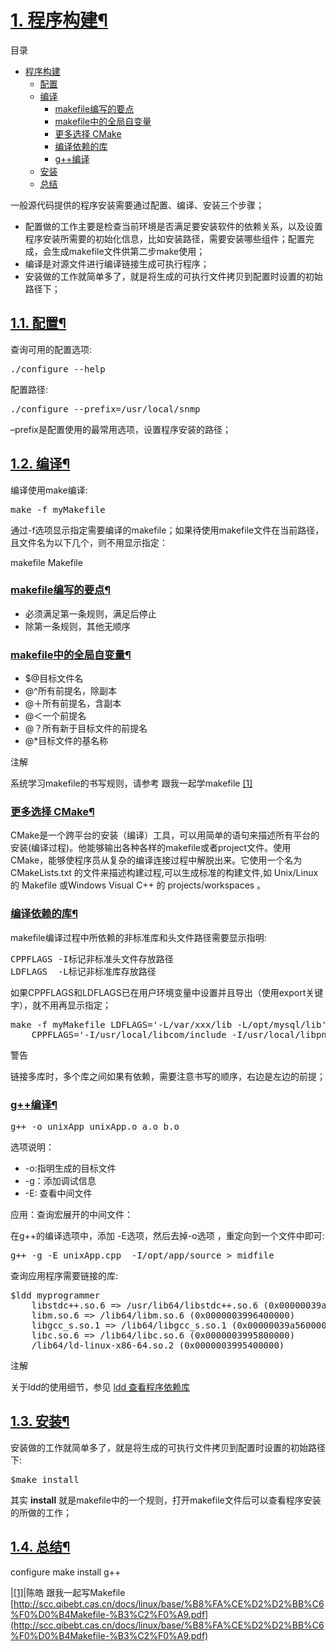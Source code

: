 # [1. 程序构建](#id11)[¶](#program-build)





目录


- [程序构建](#program-build)
  - [配置](#id3)
  - [编译](#id4)
    - [makefile编写的要点](#makefile)
    - [makefile中的全局自变量](#id5)
    - [更多选择 CMake](#cmake)
    - [编译依赖的库](#id7)
    - [g++编译](#g)
  - [安装](#id8)
  - [总结](#id9)



一般源代码提供的程序安装需要通过配置、编译、安装三个步骤；


- 配置做的工作主要是检查当前环境是否满足要安装软件的依赖关系，以及设置程序安装所需要的初始化信息，比如安装路径，需要安装哪些组件；配置完成，会生成makefile文件供第二步make使用；
- 编译是对源文件进行编译链接生成可执行程序；
- 安装做的工作就简单多了，就是将生成的可执行文件拷贝到配置时设置的初始路径下；



## [1.1. 配置](#id12)[¶](#id3)



查询可用的配置选项:





<pre><span></span><span class="o">./</span><span class="n">configure</span> <span class="o">--</span><span class="n">help</span>
</pre>





配置路径:





<pre><span></span><span class="o">./</span><span class="n">configure</span> <span class="o">--</span><span class="n">prefix</span><span class="o">=/</span><span class="n">usr</span><span class="o">/</span><span class="n">local</span><span class="o">/</span><span class="n">snmp</span>
</pre>





–prefix是配置使用的最常用选项，设置程序安装的路径；







## [1.2. 编译](#id13)[¶](#id4)



编译使用make编译:





<pre><span></span><span class="n">make</span> <span class="o">-</span><span class="n">f</span> <span class="n">myMakefile</span>
</pre>





通过-f选项显示指定需要编译的makefile；如果待使用makefile文件在当前路径，且文件名为以下几个，则不用显示指定：



makefile Makefile





### [makefile编写的要点](#id14)[¶](#makefile)


- 必须满足第一条规则，满足后停止
- 除第一条规则，其他无顺序





### [makefile中的全局自变量](#id15)[¶](#id5)


- $@目标文件名
- @^所有前提名，除副本
- @＋所有前提名，含副本
- @＜一个前提名
- @？所有新于目标文件的前提名
- @*目标文件的基名称



注解



系统学习makefile的书写规则，请参考 跟我一起学makefile [[1]](#id10)









### [更多选择 CMake](#id16)[¶](#cmake)



CMake是一个跨平台的安装（编译）工具，可以用简单的语句来描述所有平台的安装(编译过程)。他能够输出各种各样的makefile或者project文件。使用CMake，能够使程序员从复杂的编译连接过程中解脱出来。它使用一个名为 CMakeLists.txt 的文件来描述构建过程,可以生成标准的构建文件,如 Unix/Linux 的 Makefile 或Windows Visual C++ 的 projects/workspaces 。







### [编译依赖的库](#id17)[¶](#id7)



makefile编译过程中所依赖的非标准库和头文件路径需要显示指明:





<pre><span></span><span class="n">CPPFLAGS</span> <span class="o">-</span><span class="n">I标记非标准头文件存放路径</span>
<span class="n">LDFLAGS</span>  <span class="o">-</span><span class="n">L标记非标准库存放路径</span>
</pre>





如果CPPFLAGS和LDFLAGS已在用户环境变量中设置并且导出（使用export关键字），就不用再显示指定；





<pre><span></span><span class="n">make</span> <span class="o">-</span><span class="n">f</span> <span class="n">myMakefile</span> <span class="n">LDFLAGS</span><span class="o">=</span><span class="s1">&#39;-L/var/xxx/lib -L/opt/mysql/lib&#39;</span>
    <span class="n">CPPFLAGS</span><span class="o">=</span><span class="s1">&#39;-I/usr/local/libcom/include -I/usr/local/libpng/include&#39;</span>
</pre>







警告



链接多库时，多个库之间如果有依赖，需要注意书写的顺序，右边是左边的前提；









### [g++编译](#id18)[¶](#g)





<pre><span></span><span class="n">g</span><span class="o">++</span> <span class="o">-</span><span class="n">o</span> <span class="n">unixApp</span> <span class="n">unixApp</span><span class="o">.</span><span class="n">o</span> <span class="n">a</span><span class="o">.</span><span class="n">o</span> <span class="n">b</span><span class="o">.</span><span class="n">o</span>
</pre>





选项说明：


- -o:指明生成的目标文件
- -g：添加调试信息
- -E: 查看中间文件

应用：查询宏展开的中间文件：



在g++的编译选项中，添加 -E选项，然后去掉-o选项 ，重定向到一个文件中即可:





<pre><span></span><span class="n">g</span><span class="o">++</span> <span class="o">-</span><span class="n">g</span> <span class="o">-</span><span class="n">E</span> <span class="n">unixApp</span><span class="o">.</span><span class="n">cpp</span>  <span class="o">-</span><span class="n">I</span><span class="o">/</span><span class="n">opt</span><span class="o">/</span><span class="n">app</span><span class="o">/</span><span class="n">source</span> <span class="o">&gt;</span> <span class="n">midfile</span>
</pre>





查询应用程序需要链接的库:





<pre><span></span>$ldd myprogrammer
    libstdc++.so.6 =&gt; /usr/lib64/libstdc++.so.6 (0x00000039a7e00000)
    libm.so.6 =&gt; /lib64/libm.so.6 (0x0000003996400000)
    libgcc_s.so.1 =&gt; /lib64/libgcc_s.so.1 (0x00000039a5600000)
    libc.so.6 =&gt; /lib64/libc.so.6 (0x0000003995800000)
    /lib64/ld-linux-x86-64.so.2 (0x0000003995400000)
</pre>







注解



关于ldd的使用细节，参见 [ldd 查看程序依赖库](../tool/ldd.html#ldd)











## [1.3. 安装](#id19)[¶](#id8)



安装做的工作就简单多了，就是将生成的可执行文件拷贝到配置时设置的初始路径下:





<pre><span></span>$make install
</pre>





其实 **install** 就是makefile中的一个规则，打开makefile文件后可以查看程序安装的所做的工作；







## [1.4. 总结](#id20)[¶](#id9)



configure make install g++



|[[1]](#id6)|陈皓 跟我一起写Makefile [http://scc.qibebt.cas.cn/docs/linux/base/%B8%FA%CE%D2%D2%BB%C6%F0%D0%B4Makefile-%B3%C2%F0%A9.pdf](http://scc.qibebt.cas.cn/docs/linux/base/%B8%FA%CE%D2%D2%BB%C6%F0%D0%B4Makefile-%B3%C2%F0%A9.pdf)









